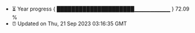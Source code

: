 - ⏳ Year progress { █████████████████████▁▁▁▁▁▁▁▁▁ } 72.09 %
- ⏰ Updated on Thu, 21 Sep 2023 03:16:35 GMT

